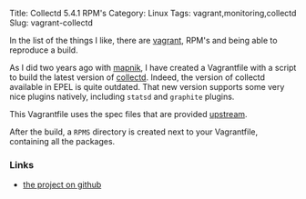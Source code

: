 Title: Collectd 5.4.1 RPM's
Category: Linux
Tags: vagrant,monitoring,collectd
Slug: vagrant-collectd

In the list of the things I like, there are [vagrant](http://vagrantup.com), RPM's
and being able to reproduce a build.

As I did two years ago with [mapnik](https://github.com/roidelapluie/vagrant-build-mapnik), I have created
a Vagrantfile with a script to build the latest version of [collectd](https://github.com/roidelapluie/collectd-rpm).
Indeed, the version of collectd available in EPEL is quite outdated. That new version
supports some very nice plugins natively, including `statsd` and `graphite` plugins.

This Vagrantfile uses the spec files that are provided [upstream](https://github.com/collectd/collectd/blob/master/contrib/redhat/collectd.spec).

After the build, a `RPMS` directory is created next to your Vagrantfile, containing
all the packages.

### Links

* [the project on github](https://github.com/roidelapluie/collected-rpm)

